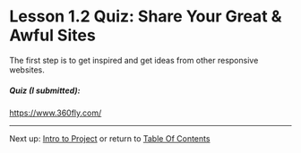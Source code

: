 # Lesson 1.2 Quiz: Share Your Great & Awful Sites

The first step is to get inspired and get ideas from other responsive websites.

##### Quiz (I submitted): 
https://www.360fly.com/

- - -
Next up: [Intro to Project](ND024_Part2_Lesson01_03.md) or return to [Table Of Contents](./ND024_TableOfContents.md)
